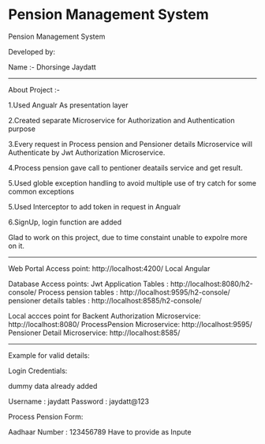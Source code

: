 # Pension Management System


Pension Management System

Developed by:

Name :- Dhorsinge Jaydatt


--------------------------------------------------------------------------------------------------

About Project :-

1.Used Angualr As presentation layer

2.Created separate Microservice for Authorization and Authentication purpose

3.Every request in Process pension and Pensioner details Microservice will Authenticate by Jwt Authorization Microservice.

4.Process pension gave call to pentioner deatails service and get result.

5.Used globle exception handling to avoid multiple use of try catch for some common exceptions

5.Used Interceptor to add token in request in Angualr

6.SignUp, login function are added


Glad to work on this project, due to time constaint unable to expolre more on it.


--------------------------------------------------------------------------------------------------
Web Portal Access point: http://localhost:4200/ Local Angular

Database Access points:
Jwt Application Tables : http://localhost:8080/h2-console/
Process pension tables : http://localhost:9595/h2-console/
pensioner details tables : http://localhost:8585/h2-console/


Local accces point for Backent
Authorization Microservice: http://localhost:8080/
ProcessPension Microservice: http://localhost:9595/
Pensioner Detail Microservice: http://localhost:8585/

--------------------------------------------------------------------------------------------------

Example for valid details:

Login Credentials:

dummy data already added

Username : jaydatt
Password : jaydatt@123


Process Pension Form:

Aadhaar Number : 123456789   Have to provide as Inpute

